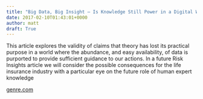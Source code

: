 ```yaml
---
title: "Big Data, Big Insight – Is Knowledge Still Power in a Digital World?"
date: 2017-02-10T01:43:01+0000
author: matt
draft: True
---
```

This article explores the validity of claims that theory has lost its practical purpose in a world where the abundance, and easy availability, of data is purported to provide sufficient guidance to our actions. In a future Risk Insights article we will consider the possible consequences for the life insurance industry with a particular eye on the future role of human expert knowledge

[ genre.com ]( http://www.genre.com/knowledge/publications/ri17-2-en.html )
